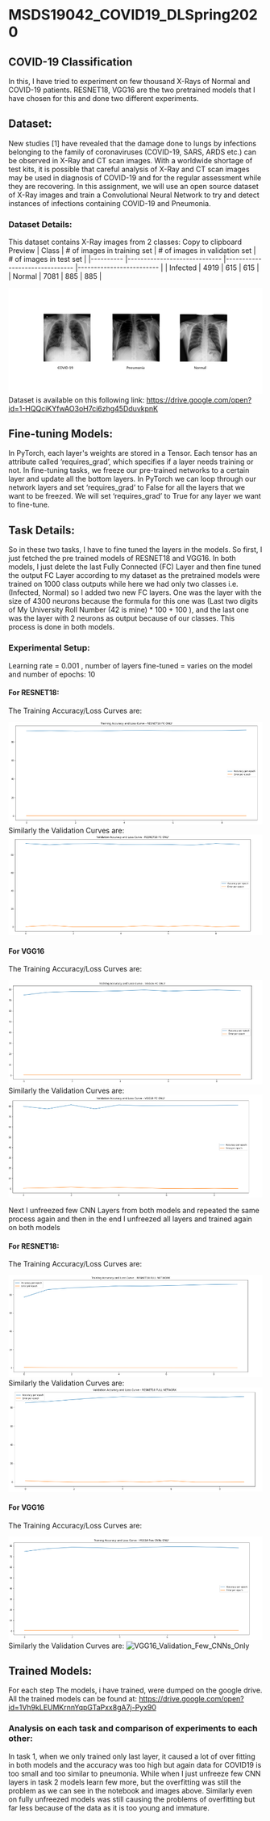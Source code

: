 # MSDS19042_COVID19_DLSpring2020
## COVID-19 Classification
In this, I have tried to experiment on few thousand X-Rays of Normal and COVID-19 patients. RESNET18, VGG16 are the two pretrained models that I have chosen for this and done two different experiments.

## Dataset:
New studies [1] have revealed that the damage done to lungs by infections belonging to the family of coronaviruses (COVID-19, SARS, ARDS etc.) can be observed in X-Ray and CT scan images. With a worldwide shortage of test kits, it is possible that careful analysis of X-Ray and CT scan images may be used in diagnosis of COVID-19 and for the regular assessment while they are recovering. In this assignment, we will use an open source dataset of X-Ray images and train a Convolutional Neural Network to try and detect instances of infections containing COVID-19 and Pneumonia.

### Dataset Details: 
This dataset contains X-Ray images from 2 classes:
 Copy to clipboard  Preview
| Class    	| # of images in training set 	| # of images in validation set 	| # of images in test set 	|
|----------	|-----------------------------	|-------------------------------	|-------------------------	|
| Infected 	| 4919                        	| 615                           	| 615                     	|
| Normal   	| 7081                        	| 885                           	| 885                     	|

![Image of Sample Dataset](Images/Sample.png)
Dataset is available on this following link: https://drive.google.com/open?id=1-HQQciKYfwAO3oH7ci6zhg45DduvkpnK


## Fine-tuning Models:
In PyTorch, each layer's weights are stored in a Tensor. Each tensor has an attribute called ‘requires_grad’, which specifies if a layer needs training or not. In fine-tuning tasks, we freeze our pre-trained networks to a certain layer and update all the bottom layers. In PyTorch we can loop through our network layers and set ‘requires_grad’ to False for all the layers that we want to be freezed. We will set ‘requires_grad’ to True for any layer we want to fine-tune. 

## Task Details:
So in these two tasks, I have to fine tuned the layers in the models. So first, I just fetched the pre trained models of RESNET18 and VGG16. In both models, I just delete the last Fully Connected (FC) Layer and then fine tuned the output FC Layer according to my dataset as the pretrained models were trained on 1000 class outputs while here we had only two classes i.e. (Infected, Normal) so I added two new FC layers. One was the layer with the size of 4300 neurons because the formula for this one was (Last two digits of My University Roll Number (42 is mine) * 100 + 100 ), and the last one was the layer with 2 neurons as output because of our classes. This process is done in both models. 

### Experimental Setup: 
Learning rate = 0.001 , number of layers fine-tuned = varies on the model and number of epochs: 10 

#### For RESNET18: 
The Training Accuracy/Loss Curves are:

![Resnet18_Training_FC_ONLY](Images/Renset18_FC_Only.png)
Similarly the Validation Curves are:
![Resnet18_Validation_FC_ONLY](Images/Renset18_Validation_FC_ONLY.png)

#### For VGG16
The Training Accuracy/Loss Curves are:

![VGG16_Training_FC_ONLY](Images/VGG16_FC_Only.png)
Similarly the Validation Curves are:
![VGG16_Validation_FC_ONLY](Images/VGG16_Validation_FC_ONLY.png)

Next I unfreezed few CNN Layers from both models and repeated the same process again and then in the end I unfreezed all layers and trained again on both models 

#### For RESNET18: 
The Training Accuracy/Loss Curves are:

![Renset18_Full](Images/Resnet18_Full.png)
Similarly the Validation Curves are:
![Renset18_Validation_Full](Images/Renset18_Validation_Full.png)

#### For VGG16
The Training Accuracy/Loss Curves are:

![VGG16_Few_CNNs_Only](Images/VGG16_Few_CNNs_Only.png)
Similarly the Validation Curves are:
![VGG16_Validation_Few_CNNs_Only](Images/VGG16_Validation_Few_CNNs_ONLY.png.png)


## Trained Models:
For each step The models, i have trained, were dumped on the google drive. All the trained models can be found at: https://drive.google.com/open?id=1Vh9kLEUMKrnnYqpGTaPxx8gA7j-Pyx90

### Analysis on each task and comparison of experiments to each other:
In task 1, when we only trained only last layer, it caused a lot of over fitting in both models and the accuracy was too high but again data for COVID19 is too small and too similar to pneumonia. While when I just unfreeze few CNN layers in task 2 models learn few more, but the overfitting was still the problem as we can see in the notebook and images above. Similarly even on fully unfreezed models was still causing the problems of overfitting but far less because of the data as it is too young and immature.

